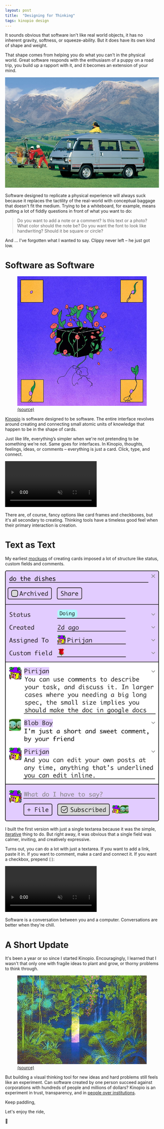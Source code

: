```yaml
---
layout: post
title:  "Designing for Thinking"
tags: kinopio design
---
```


It sounds obvious that software isn't like real world objects, it has no inherent gravity, softness, or squeeze-ability.  But it does have its own kind of shape and weight.

That shape comes from helping you do what you can't in the physical world. Great software responds with the enthusiasm of a puppy on a road trip, you build up a rapport with it, and it becomes an extension of your mind.

<img src="/images/2020/delica-van.jpg" class="large" />

Software designed to replicate a physical experience will always suck because it replaces the tactility of the real-world  with conceptual baggage that doesn't fit the medium. Trying to be a whiteboard, for example, means putting a lot of fiddly questions in front of what you want to do:

> Do you want to add a note or a comment? Is this text or a photo? What color should the note be? Do you want the font to look like handwriting? Should it be square or circle?

And … I've forgotten what I wanted to say. Clippy never left – he just got low.

# Software as Software

<figure>
  <img src="/images/2020/seed-cube.jpg">
  <figcaption>
    <a href="https://www.instagram.com/p/CEEdXiUiMQv">(source)</a>
  </figcaption>
</figure>

[Kinopio](https://kinopio.club) is software designed to be software. The entire interface revolves around creating and connecting small atomic units of knowledge that happen to be in the shape of cards.

Just like life, everything’s simpler when we're not pretending to be something we're not. Same goes for interfaces. In Kinopio, thoughts, feelings, ideas, or comments – everything is just a card. Click, type, and connect.

<p>
	<video autoplay loop muted playsinline class="large">
		<source src="https://kinopio-updates.us-east-1.linodeobjects.com/overview3.mp4">
	</video>
</p>

There are, of course, fancy options like card frames and checkboxes, but it's all secondary to creating. Thinking tools have a timeless good feel when their primary interaction is creation.

# Text as Text

My earliest [mockups](https://www.are.na/kinopio/kinopio-design) of creating cards imposed a lot of structure like status, custom fields and comments.

<img src="/images/2020/card-comments2.png">

I built the first version with just a single textarea because it was the simple, [iterative](http://pketh.org/why-software-is-slow-and-shitty) thing to do. But right away, it was obvious that a single field was calmer, inviting, and creatively expressive.

Turns out, you can do a lot with just a textarea. If you want to add a link, paste it in. If you want to comment, make a card and connect it. If you want a checkbox, prepend `[]`:

<p>
	<video autoplay loop muted playsinline class="">
		<source src="https://help.kinopio.club/assets/posts/card-checkboxes.mp4">
	</video>
</p>

Software is a conversation between you and a computer. Conversations are better when they're chill.

# A Short Update

It's been a year or so since I started Kinopio. Encouragingly, I learned that I wasn't that only one with fragile ideas to plant and grow, or thorny problems to think through.

<figure>
  <img src="/images/2020/hiro-isono.jpg" class="">
  <figcaption>
    <a href="https://www.are.na/block/5787879">(source)</a>
  </figcaption>
</figure>

But building a visual thinking tool for new ideas and hard problems still feels like an experiment. Can software created by one person succeed against corporations with hundreds of people and millions of dollars? Kinopio is an experiment in trust, transparency, and in [people over institutions](https://sariazout.substack.com/p/check-your-pulse-51).

Keep paddling,

Let's enjoy the ride,

🛶

